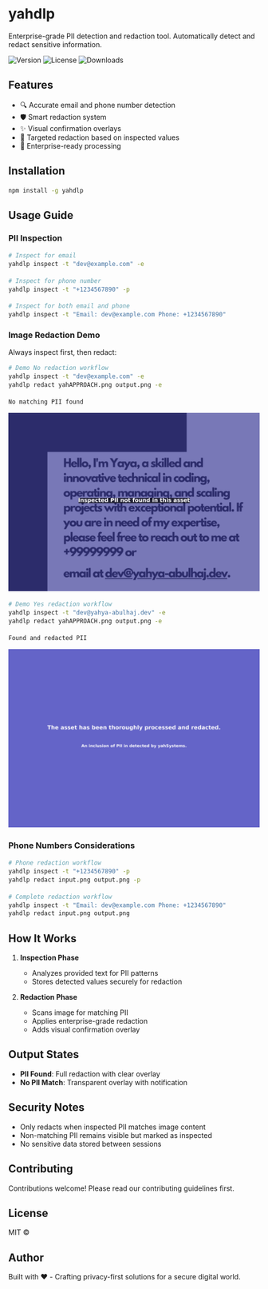 # yahdlp

Enterprise-grade PII detection and redaction tool. Automatically detect and redact sensitive information.

![Version](https://img.shields.io/npm/v/yahdlp)
![License](https://img.shields.io/npm/l/yahdlp)
![Downloads](https://img.shields.io/npm/dt/yahdlp)

## Features

- 🔍 Accurate email and phone number detection
- 🛡️ Smart redaction system
- ✨ Visual confirmation overlays
- 🎯 Targeted redaction based on inspected values
- 🏢 Enterprise-ready processing

## Installation

```bash
npm install -g yahdlp
```

## Usage Guide

### PII Inspection

```bash
# Inspect for email
yahdlp inspect -t "dev@example.com" -e

# Inspect for phone number
yahdlp inspect -t "+1234567890" -p

# Inspect for both email and phone
yahdlp inspect -t "Email: dev@example.com Phone: +1234567890"
```

### Image Redaction Demo

Always inspect first, then redact:

```bash
# Demo No redaction workflow
yahdlp inspect -t "dev@example.com" -e
yahdlp redact yahAPPROACH.png output.png -e

No matching PII found
```

![Not Found](test-not-found/better.png)


```bash
# Demo Yes redaction workflow
yahdlp inspect -t "dev@yahya-abulhaj.dev" -e
yahdlp redact yahAPPROACH.png output.png -e

Found and redacted PII
```

![It is found](test-found/better.png)


### Phone Numbers Considerations
```bash
# Phone redaction workflow
yahdlp inspect -t "+1234567890" -p
yahdlp redact input.png output.png -p

# Complete redaction workflow
yahdlp inspect -t "Email: dev@example.com Phone: +1234567890"
yahdlp redact input.png output.png
```


## How It Works

1. **Inspection Phase**
   - Analyzes provided text for PII patterns
   - Stores detected values securely for redaction

2. **Redaction Phase**
   - Scans image for matching PII
   - Applies enterprise-grade redaction
   - Adds visual confirmation overlay

## Output States

- **PII Found**: Full redaction with clear overlay
- **No PII Match**: Transparent overlay with notification

## Security Notes

- Only redacts when inspected PII matches image content
- Non-matching PII remains visible but marked as inspected
- No sensitive data stored between sessions

## Contributing

Contributions welcome! Please read our contributing guidelines first.

## License

MIT © 

## Author

Built with ❤️ - Crafting privacy-first solutions for a secure digital world.

